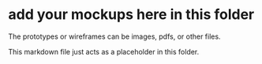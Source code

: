 # add your mockups here in this folder

The prototypes or wireframes can be images, pdfs, or other files.

This markdown file just acts as a placeholder in this folder.
